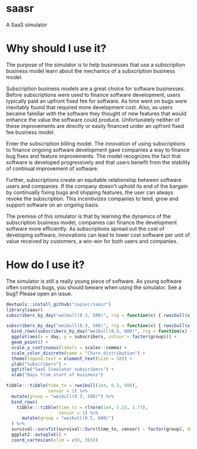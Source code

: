 # saasr

A SaaS simulator

# Why should I use it?

The purpose of the simulator is to help businesses that use a subscription business model learn about the mechanics of a subscription business model.

Subscription business models are a great choice for software businesses. Before subscriptions were used to finance software development, users typically paid an upfront fixed fee for software. As time went on bugs were inevitably found that required more development cost. Also, as users became familiar with the software they thought of new features that would enhance the value the software could produce. Unfortunately neither of these improvements are directly or easily financed under an upfront fixed fee business model.

Enter the subscription billing model. The innovation of using subscriptions to finance ongoing software development gave companies a way to finance bug fixes and feature improvements. The model recognizes the fact that software is developed progressively and that users benefit from the stability of continual improvement of software.

Further, subscriptions create an equitable relationship between software users and companies. If the company doesn't uphold its end of the bargain by continually fixing bugs and shipping features, the user can always revoke the subscription. This incentivizes companies to tend, grow and support software on an ongoing basis.

The premise of this simulator is that by learning the dynamics of the subscription business model, companies can finance the development software more efficiently. As subscriptions spread out the cost of developing software, innovations can lead to lower cost software per unit of value received by customers, a win-win for both users and companies.

# How do I use it?

The simulator is still a really young piece of software. As young software often contains bugs, you should beware when using the simulator. See a bug? Please open an issue.

```r
devtools::install_github("zapier/saasr")
library(saasr)
subscribers_by_day("weibull(0.3, 500)", rng = function(x) { rweibull(x, 0.3, 500) })
```

```r
subscribers_by_day("weibull(0.3, 500)", rng = function(x) { rweibull(x, 0.3, 500) }) %>%
  bind_rows(subscribers_by_day("weibull(0.5, 600)", rng = function(x) { rweibull(x, 0.5, 600) })) %>%
  ggplot(aes(x = day, y = subscribers, colour = factor(group))) +
  geom_point() +
  scale_y_continuous(labels = scales::comma) +
  scale_color_discrete(name = "Churn distribution") +
  theme(legend.text = element_text(size = 18)) +
  ylab("Subscribers") +
  ggtitle("SaaS Simulator subscribers") +
  xlab("Days from start of business")
```

```r
tibble:::tibble(time_to = rweibull(1e4, 0.3, 500),
                censor = 1) %>%
  mutate(group = "weibull(0.3, 500)") %>%
  bind_rows(
    tibble:::tibble(time_to = rlnorm(1e4, 5.15, 1.77),
                    censor = 1) %>%
      mutate(group = "weibull(0.5, 600)")
  ) %>%
  survival::survfit(survival::Surv(time_to, censor) ~ factor(group), data = .) %>%
  ggplot2::autoplot() +
  coord_cartesian(xlim = c(0, 365))
```











